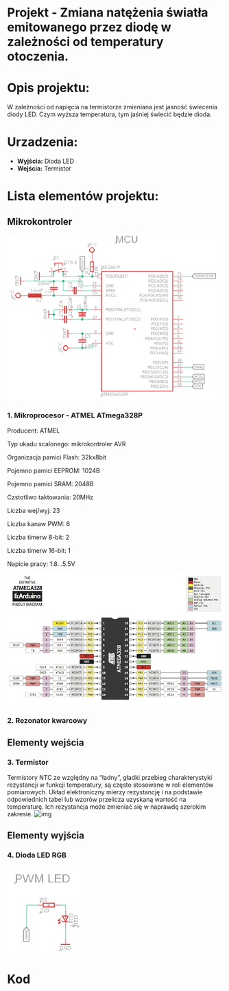 # Projekt - Zmiana natężenia światła emitowanego przez diodę w zależności od temperatury otoczenia. 
# Opis projektu:
W zależności od napięcia na termistorze zmieniana jest jasność świecenia diody LED. Czym wyższa temperatura, tym jaśniej świecić będzie dioda. 





# Urzadzenia:
- **Wyjścia:** Dioda LED
- **Wejścia:** Termistor

# Lista elementów projektu:

## Mikrokontroler
![img](zdjęcia/Mikrokontroler.png)


### 1.  Mikroprocesor - ATMEL ATmega328P


Producent: ATMEL

Typ ukadu scalonego: mikrokontroler AVR

Organizacja pamici Flash: 32kx8bit

Pojemno pamici EEPROM: 1024B

Pojemno pamici SRAM: 2048B

Czstotliwo taktowania: 20MHz

Liczba wej/wyj:	23 

Liczba kanaw PWM: 6 

Liczba timerw 8-bit: 2 

Liczba timerw 16-bit: 1 

Napicie pracy: 1.8...5.5V


![img](zdjęcia/Porty.png)


### 2. Rezonator kwarcowy 




## Elementy wejścia



### 3.  Termistor
Termistory NTC ze względny na “ładny”, gładki przebieg charakterystyki rezystancji w funkcji temperatury, są często stosowane w roli elementów pomiarowych. Układ elektroniczny mierzy rezystancję i na podstawie odpowiednich tabel lub wzorów przelicza uzyskaną wartość na temperaturę. Ich rezystancja może zmieniać się w naprawdę szerokim zakresie.
![img](zdjęcia/Termistor.png)

## Elementy wyjścia


### 4.  Dioda LED RGB
![img](zdjęcia/LED.png)

# Kod

